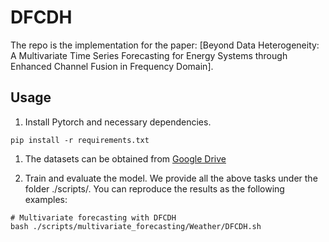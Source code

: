 # DFCDH

The repo is the implementation for the paper: [Beyond Data Heterogeneity: A Multivariate Time Series Forecasting for Energy Systems through Enhanced Channel Fusion in Frequency Domain].

## Usage 

1. Install Pytorch and necessary dependencies.

```
pip install -r requirements.txt
```

1. The datasets can be obtained from [Google Drive](https://drive.usercontent.google.com/download?id=1NF7VEefXCmXuWNbnNe858WvQAkJ_7wuP&export=download&authuser=0)

2. Train and evaluate the model. We provide all the above tasks under the folder ./scripts/. You can reproduce the results as the following examples:

```
# Multivariate forecasting with DFCDH
bash ./scripts/multivariate_forecasting/Weather/DFCDH.sh

```
